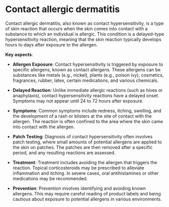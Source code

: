 # Contact allergic dermatitis

Contact allergic dermatitis, also known as contact hypersensitivity, is a type of skin reaction that occurs when the skin comes into contact with a substance to which an individual is allergic. This condition is a delayed-type hypersensitivity reaction, meaning that the skin reaction typically develops hours to days after exposure to the allergen.

**Key aspects**:

* **Allergen Exposure**: Contact hypersensitivity is triggered by exposure to specific allergens, known as contact allergens. These allergens can be substances like metals (e.g., nickel), plants (e.g., poison ivy), cosmetics, fragrances, rubber, latex, certain medications, and various chemicals.

* **Delayed Reaction**: Unlike immediate allergic reactions (such as hives or anaphylaxis), contact hypersensitivity reactions have a delayed onset. Symptoms may not appear until 24 to 72 hours after exposure.

* **Symptoms**: Common symptoms include redness, itching, swelling, and the development of a rash or blisters at the site of contact with the allergen. The reaction is often confined to the area where the skin came into contact with the allergen.

* **Patch Testing**: Diagnosis of contact hypersensitivity often involves patch testing, where small amounts of potential allergens are applied to the skin on patches. The patches are then removed after a specific period, and any resulting reactions are assessed.

* **Treatment**: Treatment includes avoiding the allergen that triggers the reaction. Topical corticosteroids may be prescribed to alleviate inflammation and itching. In severe cases, oral antihistamines or other medications may be recommended.

* **Prevention**: Prevention involves identifying and avoiding known allergens. This may require careful reading of product labels and being cautious about exposure to potential allergens in various environments.

